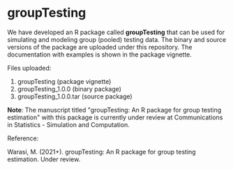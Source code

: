 # groupTesting

We have developed an R package called **groupTesting** that can be used for simulating and modeling group (pooled) testing data. The binary and source versions of the package are uploaded under this repository. The documentation with examples is shown in the package vignette.

Files uploaded:
1.	groupTesting (package vignette)
2.	groupTesting_1.0.0  (binary package)
3.	groupTesting_1.0.0.tar  (source package)

**Note**: The manuscript titled "groupTesting: An R package for group testing estimation" with this package is currently under review at Communications in Statistics - Simulation and Computation.


Reference:

Warasi, M. (2021+). groupTesting: An R package for group testing estimation. Under review.


